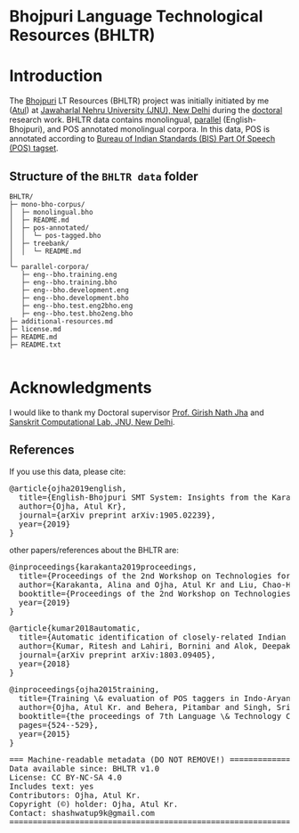 # Bhojpuri Language Technological Resources (BHLTR)

# Introduction

The [Bhojpuri](https://en.wikipedia.org/wiki/Bhojpuri_language) LT Resources (BHLTR) project was initially initiated by me ([Atul](http://ufal.ms.mff.cuni.cz/atul-kr-ojha)) at [Jawaharlal Nehru University (JNU), New Delhi](http://sanskrit.jnu.ac.in/index.jsp) during the [doctoral](http://sanskrit.jnu.ac.in/rstudents/phd.jsp) research work. BHLTR data contains monolingual, [parallel](./parallel-corpora) (English-Bhojpuri), and POS annotated monolingual corpora. In this data, POS is annotated  according to [Bureau of Indian Standards (BIS) Part Of Speech (POS) tagset](http://tdil-dc.in/tdildcMain/articles/134692Draft%20POS%20Tag%20standard.pdf).

## Structure of the `BHLTR data` folder
```
BHLTR/
├─ mono-bho-corpus/
│  ├─ monolingual.bho
│  ├─ README.md
│  ├─ pos-annotated/
│  │  └─ pos-tagged.bho
│  ├─ treebank/
│  │  └─ README.md
│  
└─ parallel-corpora/
   ├─ eng--bho.training.eng
   ├─ eng--bho.training.bho
   ├─ eng--bho.development.eng
   ├─ eng--bho.development.bho      
   ├─ eng--bho.test.eng2bho.eng
   ├─ eng--bho.test.bho2eng.bho 
├─ additional-resources.md
├─ license.md
├─ README.md
├─ README.txt
   
```

# Acknowledgments

I would like to thank my Doctoral supervisor [Prof. Girish Nath Jha](https://jnu.ac.in/Faculty/gnjha/) and [Sanskrit Computational Lab, JNU, New Delhi](http://sanskrit.jnu.ac.in/index.jsp).

## References
If you use this data, please cite:
<pre>
@article{ojha2019english,
  title={English-Bhojpuri SMT System: Insights from the Karaka Model},
  author={Ojha, Atul Kr},
  journal={arXiv preprint arXiv:1905.02239},
  year={2019}
}
</pre>
other papers/references about the BHLTR are:
<pre>
@inproceedings{karakanta2019proceedings,
  title={Proceedings of the 2nd Workshop on Technologies for MT of Low Resource Languages},
  author={Karakanta, Alina and Ojha, Atul Kr and Liu, Chao-Hong and Washington, Jonathan and Oco, Nathaniel and Lakew, Surafel Melaku and Malykh, Valentin and Zhao, Xiaobing},
  booktitle={Proceedings of the 2nd Workshop on Technologies for MT of Low Resource Languages},
  year={2019}
}
</pre>
<pre>
@article{kumar2018automatic,
  title={Automatic identification of closely-related Indian languages: Resources and experiments},
  author={Kumar, Ritesh and Lahiri, Bornini and Alok, Deepak and Ojha, Atul Kr and Jain, Mayank and Basit, Abdul and Dawer, Yogesh},
  journal={arXiv preprint arXiv:1803.09405},
  year={2018}
}
</pre>
<pre>
@inproceedings{ojha2015training,
  title={Training \& evaluation of POS taggers in Indo-Aryan languages: a case of Hindi, Odia and Bhojpuri},
  author={Ojha, Atul Kr. and Behera, Pitambar and Singh, Srishti and Jha, Girish N},
  booktitle={the proceedings of 7th Language \& Technology Conference: Human Language Technologies as a Challenge for Computer Science and Linguistics},
  pages={524--529},
  year={2015}
}
</pre>

<pre>
=== Machine-readable metadata (DO NOT REMOVE!) ================================
Data available since: BHLTR v1.0
License: CC BY-NC-SA 4.0
Includes text: yes
Contributors: Ojha, Atul Kr.
Copyright (©) holder: Ojha, Atul Kr.
Contact: shashwatup9k@gmail.com
===============================================================================
</pre>

